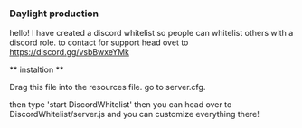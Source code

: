 ### Daylight production #### 

 hello! I have created a discord whitelist so people can whitelist others with a discord role.
to contact for support head ovet to https://discord.gg/vsbBwxeYMk

** instaltion ** 

Drag this file into the resources file. go to server.cfg.

then type 'start DiscordWhitelist'
then you can head over to DiscordWhitelist/server.js and you can customize everything there!